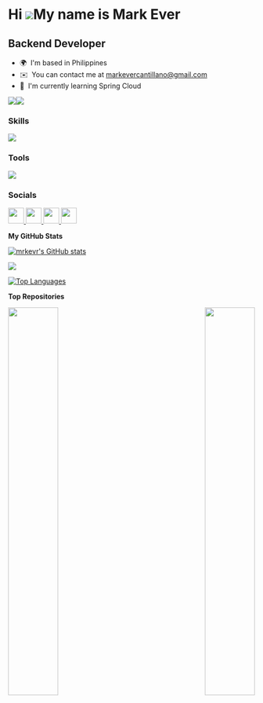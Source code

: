 Hi ![](https://user-images.githubusercontent.com/18350557/176309783-0785949b-9127-417c-8b55-ab5a4333674e.gif)My name is Mark Ever
=================================================================================================================================

Backend Developer
-----------------

* 🌍  I'm based in Philippines
* ✉️  You can contact me at [markevercantillano@gmail.com](mailto:markevercantillano@gmail.com)
* 🧠  I'm currently learning Spring Cloud

<a href="https://www.github.com/mrkevr" target="_blank" rel="noreferrer"><img
src="https://img.shields.io/github/followers/mrkevr?logo=github&style=for-the-badge&color=3382ed&labelColor=22272e" /></a><a href="https://www.x.com/mrkevr" target="_blank" rel="noreferrer"><img
src="https://img.shields.io/twitter/follow/mrkevr?logo=twitter&style=for-the-badge&color=3382ed&labelColor=22272e"
/></a>

### Skills
<p align="left">
  <a href="https://skillicons.dev">
     <img src="https://skillicons.dev/icons?i=java,html,css,spring,bootstrap,mysql,mongodb,postgres" />
  </a>
</p>

### Tools
<p align="left">
  <a href="https://skillicons.dev">
    <img src="https://skillicons.dev/icons?i=vscode,eclipse,postman,git,maven" />
  </a>
</p>


### Socials

<p align="left"> <a href="https://www.facebook.com/mrkevr" target="_blank" rel="noreferrer"> <picture> <source media="(prefers-color-scheme: dark)" srcset="https://raw.githubusercontent.com/danielcranney/readme-generator/main/public/icons/socials/facebook-dark.svg" /> <source media="(prefers-color-scheme: light)" srcset="https://raw.githubusercontent.com/danielcranney/readme-generator/main/public/icons/socials/facebook.svg" /> <img src="https://raw.githubusercontent.com/danielcranney/readme-generator/main/public/icons/socials/facebook.svg" width="32" height="32" /> </picture> </a> <a href="https://www.github.com/mrkevr" target="_blank" rel="noreferrer"> <picture> <source media="(prefers-color-scheme: dark)" srcset="https://raw.githubusercontent.com/danielcranney/readme-generator/main/public/icons/socials/github-dark.svg" /> <source media="(prefers-color-scheme: light)" srcset="https://raw.githubusercontent.com/danielcranney/readme-generator/main/public/icons/socials/github.svg" /> <img src="https://raw.githubusercontent.com/danielcranney/readme-generator/main/public/icons/socials/github.svg" width="32" height="32" /> </picture> </a> <a href="https://www.linkedin.com/in/mrkevr" target="_blank" rel="noreferrer"> <picture> <source media="(prefers-color-scheme: dark)" srcset="https://raw.githubusercontent.com/danielcranney/readme-generator/main/public/icons/socials/linkedin-dark.svg" /> <source media="(prefers-color-scheme: light)" srcset="https://raw.githubusercontent.com/danielcranney/readme-generator/main/public/icons/socials/linkedin.svg" /> <img src="https://raw.githubusercontent.com/danielcranney/readme-generator/main/public/icons/socials/linkedin.svg" width="32" height="32" /> </picture> </a> <a href="https://www.x.com/mrkevr" target="_blank" rel="noreferrer"> <picture> <source media="(prefers-color-scheme: dark)" srcset="https://raw.githubusercontent.com/danielcranney/readme-generator/main/public/icons/socials/twitter-dark.svg" /> <source media="(prefers-color-scheme: light)" srcset="https://raw.githubusercontent.com/danielcranney/readme-generator/main/public/icons/socials/twitter.svg" /> <img src="https://raw.githubusercontent.com/danielcranney/readme-generator/main/public/icons/socials/twitter.svg" width="32" height="32" /> </picture> </a></p>

<b>My GitHub Stats</b>

<a href="http://www.github.com/mrkevr"><img src="https://github-readme-stats.vercel.app/api?username=mrkevr&show_icons=true&hide=&count_private=true&title_color=3382ed&text_color=ffffff&icon_color=3382ed&bg_color=22272e&hide_border=true&show_icons=true" alt="mrkevr's GitHub stats" /></a>

<a href="http://www.github.com/mrkevr"><img src="https://github-readme-streak-stats.herokuapp.com/?user=mrkevr&stroke=ffffff&background=22272e&ring=3382ed&fire=3382ed&currStreakNum=ffffff&currStreakLabel=3382ed&sideNums=ffffff&sideLabels=ffffff&dates=ffffff&hide_border=true" /></a>

<a href="https://github.com/mrkevr" align="left"><img src="https://github-readme-stats.vercel.app/api/top-langs/?username=mrkevr&langs_count=10&title_color=3382ed&text_color=ffffff&icon_color=3382ed&bg_color=22272e&hide_border=true&locale=en&custom_title=Top%20%Languages" alt="Top Languages" /></a>

<b>Top Repositories</b>

<div width="100%" align="center"><a href="https://github.com/mrkevr/e-commerce" align="left"><img align="left" width="45%" src="https://github-readme-stats.vercel.app/api/pin/?username=mrkevr&repo=e-commerce&title_color=3382ed&text_color=ffffff&icon_color=3382ed&bg_color=22272e&hide_border=true&locale=en" /></a><a href="https://github.com/mrkevr/quiz-generator" align="right"><img align="right" width="45%" src="https://github-readme-stats.vercel.app/api/pin/?username=mrkevr&repo=quiz-generator&title_color=3382ed&text_color=ffffff&icon_color=3382ed&bg_color=22272e&hide_border=true&locale=en" /></a></div>
